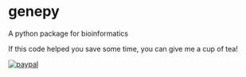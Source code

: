 # genepy
A python package for bioinformatics


If this code helped you save some time, you can give me a cup of tea!


[![paypal](https://www.paypalobjects.com/en_US/i/btn/btn_donateCC_LG.gif)](https://www.paypal.com/paypalme/my/profile)
